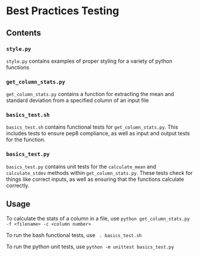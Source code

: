 # Best Practices Testing

## Contents

### `style.py`
`style.py` contains examples of proper styling for a variety of python functions

### `get_column_stats.py`
`get_column_stats.py` contains a function for extracting the mean and standard deviation from a specified column of an input file

### `basics_test.sh`
`basics_test.sh` contains functional tests for `get_column_stats.py`.  This includes tests to ensure pep8 compliance, as well as input and output tests for the function.

### `basics_test.py`
`basics_test.py` contains unit tests for the `calculate_mean` and `calculate_stdev` methods within `get_column_stats.py`.  These tests check for things like correct inputs, as well as ensuring that the functions calculate correctly.

## Usage

To calculate the stats of a column in a file, use `python get_column_stats.py -f <filename> -c <column number>`

To run the bash functional tests, use ` . basics_test.sh`

To run the python unit tests, use `python -m unittest basics_test.py`

